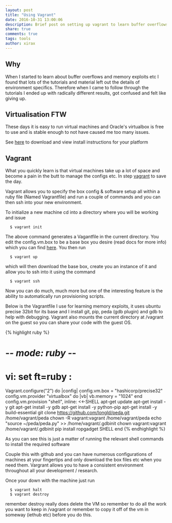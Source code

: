 ```yaml
---
layout: post
title: "Using Vagrant"
date: 2016-10-31 13:00:06
description: Brief post on setting up vagrant to learn buffer overflows
share: true
comments: true
tags: tools
author: xirax
---
```


## Why
When I started to learn about buffer overflows and memory exploits etc I found
that lots of the tutorials and material left out the details of environment
specifics. Therefore when I came to follow through the tutorials I ended up with
radically different results, got confused and felt like giving up.

## Virtualisation FTW
These days it is easy to run virtual machines and Oracle's virtualbox is free to
use and is stable enough to not have caused me too many issues.

See [here](https://www.virtualbox.org/wiki/Downloads) to download and view
install instructions for your platform

## Vagrant
What you quickly learn is that virtual machines take up a lot of space and
become a pain in the butt to manage the configs etc. In step [vagrant](https://www.vagrantup.com/)
to save the day.

Vagrant allows you to specify the box config & software setup all within a ruby
file (Named Vagrantfile) and run a couple of commands and you can then ssh into
your new environment.

To initialize a new machine cd into a directory where you will be working and
issue
```
  $ vagrant init
```
The above command generates a Vagantfile in the current directory. You edit the
config.vm.box to be a base box you desire (read docs for more info) which you
can find [here](https://atlas.hashicorp.com/boxes/search). You then run
```
  $ vagrant up
```
which will then download the base box, create you an instance of it and allow
you to ssh into it using the command
```
  $ vagrant ssh
```
Now you can do much, much more but one of the interesting feature is the ability
to automatically run provisioning scripts. 

Below is the Vagrantfile I use for learning memory exploits, it uses ubuntu
precise 32bit for its base and I install git, pip, peda (gdb plugin) and gdb to
help with debugging. Vagrant also mounts the current directory at /vagrant on
the guest so you can share your code with the guest OS.

{% highlight ruby %}
# -*- mode: ruby -*-
# vi: set ft=ruby :

Vagrant.configure("2") do |config|
  config.vm.box = "hashicorp/precise32"
  config.vm.provider "virtualbox" do |vb|
    vb.memory = "1024"
  end
  config.vm.provision "shell", inline: <<-SHELL
    apt-get update
    apt-get install -y git
    apt-get install -y gdb
    apt-get install -y python-pip
    apt-get install -y build-essential
    git clone https://github.com/longld/peda.git /home/vagrant/peda
    chown -R vagrant:vagrant /home/vagrant/peda
    echo "source ~/peda/peda.py" >> /home/vagrant/.gdbinit
    chown vagrant:vagrant /home/vagrant/.gdbinit
    pip install ropgadget
  SHELL
end
{% endhighlight %}

As you can see this is just a matter of running the relevant shell commands to
install the required software

Couple this with github and you can have numerous configurations of machines at
your fingertips and only download the box files etc when you need them. Vargrant
allows you to have a consistent environment throughout all your development /
research.

Once your down with the machine just run
```
  $ vagrant halt
  $ vagrant destroy
```
remember destroy really does delete the VM so remember to do all the work you
want to keep in /vagrant or remember to copy it off of the vm in someway (iethub
etc) before you do this.
